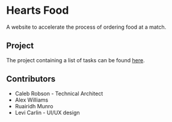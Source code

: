 # Hearts Food
 A website to accelerate the process of ordering food at a match. 

## Project
 The project containing a list of tasks can be found [here](https://github.com/users/Spartan2909/projects/1/views/3).

## Contributors
* Caleb Robson - Technical Architect
* Alex Williams
* Ruairidh Munro
* Levi Carlin - UI/UX design
